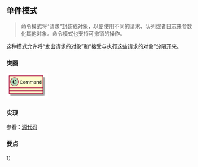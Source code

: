 ## 单件模式

> 命令模式将“请求”封装成对象，以便使用不同的请求、队列或者日志来参数化其他对象。命令模式也支持可撤销的操作。

这种模式允许将“发出请求的对象”和“接受与执行这些请求的对象”分隔开来。


### 类图

![](./command_class.png)

### 实现

参看：[源代码](./src)

### 要点


1）
